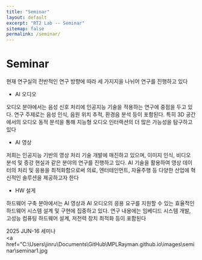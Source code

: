 ```yaml
---
title: "Seminar"
layout: default
excerpt: "RT2 Lab -- Seminar"
sitemap: false
permalink: /seminar/
---
```


# Seminar

현재 연구실의 전반적인 연구 방향에 따라 세 가지지을 나뉘어 연구를 진행하고 있다 

-   AI 오디오

오디오 분야에서는 음성 신호 처리에 인공지능 기술을 적용하는 연구에 중점을 두고 있다. 연구 주제로는 음성 인식, 음원 위치 추적, 환경음 분석 등이 포함된다. 특히 3D 공간에서의 오디오 동적 분석을 통해 지능형 오디오 인터랙션의 더 많은 가능성을 탐구하고 있다

-   AI 영상

저희는 인공지능 기반의 영상 처리 기술 개발에 매진하고 있으며, 이미지 인식, 비디오 분석 및 증강 현실과 같은 분야의 연구를 진행하고 있다. AI 기술을 활용하여 영상 데이터의 처리 및 응용을 최적화함으로써 의료, 엔터테인먼트, 자율주행 등 다양한 산업에 혁신적인 솔루션을 제공하고자 한다

-   HW 설게

하드웨어 구축 분야에서는 AI 영상과 AI 오디오의 응용 요구를 지원할 수 있는 효율적인 하드웨어 시스템 설계 및 구현에 집중하고 있다. 연구 내용에는 임베디드 시스템 개발, 고성능 컴퓨팅 하드웨어 설계, 저전력 장치 최적화 등이 포함된다


2025 JUN-16 세미나<br><a href="C:\Users\jinru\Documents\GitHub\MPLRayman.github.io\images\seminar\seminar1.jpg</a>
